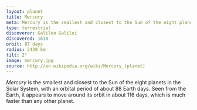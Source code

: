 ```yaml
---
layout: planet
title: Mercury
meta: Mercury is the smallest and closest to the Sun of the eight planets in the Solar System.
type: terrestrial
discoverer: Galileo Galilei
discovered: 1610
orbit: 87 days
radius: 2439 km
tilt: 2°
image: mercury.jpg
source: http://en.wikipedia.org/wiki/Mercury_(planet)
---
```


*Mercury* is the smallest and closest to the Sun of the eight planets in the Solar System, with an orbital period of about 88 Earth days. Seen from the Earth, it appears to move around its orbit in about 116 days, which is much faster than any other planet.

